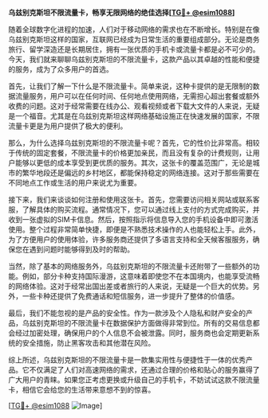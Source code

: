 **乌兹别克斯坦不限流量卡，畅享无限网络的绝佳选择[[TG💪+ @esim1088](https://t.me/s/esim1088)]**

随着全球数字化进程的加速，人们对于移动网络的需求也在不断增长。特别是在像乌兹别克斯坦这样的国家，互联网已经成为日常生活的重要组成部分。无论是商务旅行、留学深造还是长期居住，拥有一张优质的手机卡或流量卡都是必不可少的。今天，我们就来聊聊乌兹别克斯坦的不限流量卡，这款产品以其卓越的性能和便捷的服务，成为了众多用户的首选。

首先，让我们了解一下什么是不限流量卡。简单来说，这种卡提供的是无限制的数据流量服务，用户可以在任何时间、任何地点使用网络，无需担心超出套餐或额外收费的问题。这对于经常需要在线办公、观看视频或者下载大文件的人来说，无疑是一个福音。尤其是在乌兹别克斯坦这样网络基础设施正在快速发展的国家，不限流量卡更是为用户提供了极大的便利。

那么，为什么选择乌兹别克斯坦的不限流量卡呢？首先，它的性价比非常高。相较于传统的固定套餐，不限流量卡的价格更加亲民，而且没有复杂的计费规则，让用户能够以更低的成本享受到更优质的服务。其次，这张卡的覆盖范围广，无论是城市的繁华地段还是偏远的乡村地区，都能保持稳定的网络连接。这对于那些需要在不同地点工作或生活的用户来说尤为重要。

接下来，我们来谈谈如何注册和使用这张卡。首先，您需要访问相关网站或联系客服，了解具体的购买流程。通常情况下，您可以通过线上支付的方式完成购买，并收到一张虚拟的SIM卡信息。然后，按照指示将信息导入您的手机设备中即可激活使用。整个过程非常简单快捷，即便是不熟悉技术操作的人也能轻松上手。此外，为了方便用户的使用体验，许多服务商还提供了多语言支持和全天候客服服务，确保您在遇到问题时能够得到及时的帮助。

当然，除了基本的网络服务外，乌兹别克斯坦的不限流量卡还附带了一些额外的功能。例如，部分卡种支持国际漫游，这意味着即使您不在本国境内，也能享受流畅的网络体验。这对于经常出国出差或者旅行的人来说，无疑是一个巨大的优势。另外，一些卡种还提供了免费通话和短信服务，进一步提升了整体的价值感。

最后，我们不能忽视的是产品的安全性。作为一款涉及个人隐私和财产安全的产品，乌兹别克斯坦的不限流量卡在数据保护方面做得非常到位。所有的交易信息都会经过加密处理，确保用户的个人信息不会被泄露。同时，服务商也会定期更新系统的安全措施，防止黑客攻击和其他潜在风险。

综上所述，乌兹别克斯坦的不限流量卡是一款集实用性与便捷性于一体的优秀产品。它不仅满足了人们对高速网络的需求，还通过合理的价格和贴心的服务赢得了广大用户的青睐。如果您正考虑更换或升级自己的手机卡，不妨试试这款不限流量卡，相信它会给您的生活带来意想不到的惊喜。

[[TG💪+ @esim1088](https://t.me/s/esim1088) ![Image](https://i.postimg.cc/4NQfJmqS/Snipaste-2025-05-13-00-14-12.png)]